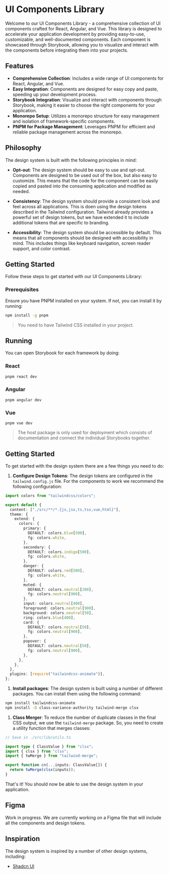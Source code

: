 # UI Components Library

Welcome to our UI Components Library - a comprehensive collection of UI components crafted for React, Angular, and Vue. This library is designed to accelerate your application development by providing easy-to-use, customizable, and well-documented components. Each component is showcased through Storybook, allowing you to visualize and interact with the components before integrating them into your projects.

## Features

- **Comprehensive Collection**: Includes a wide range of UI components for React, Angular, and Vue.
- **Easy Integration**: Components are designed for easy copy and paste, speeding up your development process.
- **Storybook Integration**: Visualize and interact with components through Storybook, making it easier to choose the right components for your application.
- **Monorepo Setup**: Utilizes a monorepo structure for easy management and isolation of framework-specific components.
- **PNPM for Package Management**: Leverages PNPM for efficient and reliable package management across the monorepo.

## Philosophy

The design system is built with the following principles in mind:

- **Opt-out**: The design system should be easy to use and opt-out. Components are designed to be used out of the box, but also easy to customize. This means that the code for the component can be easily copied and pasted into the consuming application and modified as needed.

- **Consistency**: The design system should provide a consistent look and feel across all applications. This is doen using the design tokens described in the Tailwind configuration. Tailwind already provides a powerful set of design tokens, but we have extended it to include additional tokens that are specific to branding.

- **Accessibility**: The design system should be accessible by default. This means that all components should be designed with accessibility in mind. This includes things like keyboard navigation, screen reader support, and color contrast.

## Getting Started

Follow these steps to get started with our UI Components Library:

### Prerequisites

Ensure you have PNPM installed on your system. If not, you can install it by running:

```bash
npm install -g pnpm
```

> You need to have Tailwind CSS installed in your project.

## Running

You can open Storybook for each framework by doing:

### React
```sh
pnpm react dev
```

### Angular
```
pnpm angular dev
```

### Vue
```
pnpm vue dev
```

> The host package is only used for deployment which consists of documentation and connect the individual Storybooks together.

## Getting Started

To get started with the design system there are a few things you need to do:

1. **Configure Design Tokens**: The design tokens are configured in the `tailwind.config.js` file. For the components to work we recommend the following configuration:

```ts
import colors from "tailwindcss/colors";

export default {
  content: ["./src/**/*.{js,jsx,ts,tsx,vue,html}"],
  theme: {
    extend: {
      colors: {
        primary: {
          DEFAULT: colors.blue[500],
          fg: colors.white,
        },
        secondary: {
          DEFAULT: colors.indigo[500],
          fg: colors.white,
        },
        danger: {
          DEFAULT: colors.red[500],
          fg: colors.white,
        },
        muted: {
          DEFAULT: colors.neutral[200],
          fg: colors.neutral[900],
        },
        input: colors.neutral[400],
        foreground: colors.neutral[900],
        background: colors.neutral[50],
        ring: colors.blue[400],
        card: {
          DEFAULT: colors.neutral[50],
          fg: colors.neutral[900],
        },
        popover: {
          DEFAULT: colors.neutral[50],
          fg: colors.neutral[900],
        },
      },
    },
  },
  plugins: [require("tailwindcss-animate")],
};
```

1. **Install packages**: The design system is built using a number of different packages. You can install them using the following command:

```sh
npm install tailwindcss-animate
npm install -D class-variance-authority tailwind-merge clsx
```

1. **Class Merger**: To reduce the number of duplicate classes in the final CSS output, we use the `tailwind-merge` package. So, you need to create a utility function that merges classes:

```ts
// Save in ./src/lib/utils.ts

import type { ClassValue } from "clsx";
import { clsx } from "clsx";
import { twMerge } from "tailwind-merge";

export function cn(...inputs: ClassValue[]) {
  return twMerge(clsx(inputs));
}
```

That's it! You should now be able to use the design system in your application.

## Figma

Work in progress. We are currently working on a Figma file that will include all the components and design tokens.

## Inspiration

The design system is inspired by a number of other design systems, including:

- [Shadcn UI](https://ui.shadcn.com)
